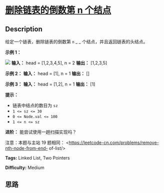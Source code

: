 # [删除链表的倒数第 n 个结点][title]

## Description

给定一个链表，删除链表的倒数第 `n` _ _ 个结点，并且返回链表的头结点。



**示例 1：**

![](https://assets.leetcode.com/uploads/2020/10/03/remove_ex1.jpg)
            **输入：** head = [1,2,3,4,5], n = 2    **输出：** [1,2,3,5]    

**示例 2：**
            **输入：** head = [1], n = 1    **输出：** []    

**示例 3：**
            **输入：** head = [1,2], n = 1    **输出：** [1]    



**提示：**

  * 链表中结点的数目为 `sz`
  * `1 <= sz <= 30`
  * `0 <= Node.val <= 100`
  * `1 <= n <= sz`



**进阶：** 能尝试使用一趟扫描实现吗？



注意：本题与主站 19 题相同： <https://leetcode-cn.com/problems/remove-nth-node-from-end-
of-list/>


**Tags:** Linked List, Two Pointers

**Difficulty:** Medium

## 思路

[title]: https://leetcode-cn.com/problems/SLwz0R
